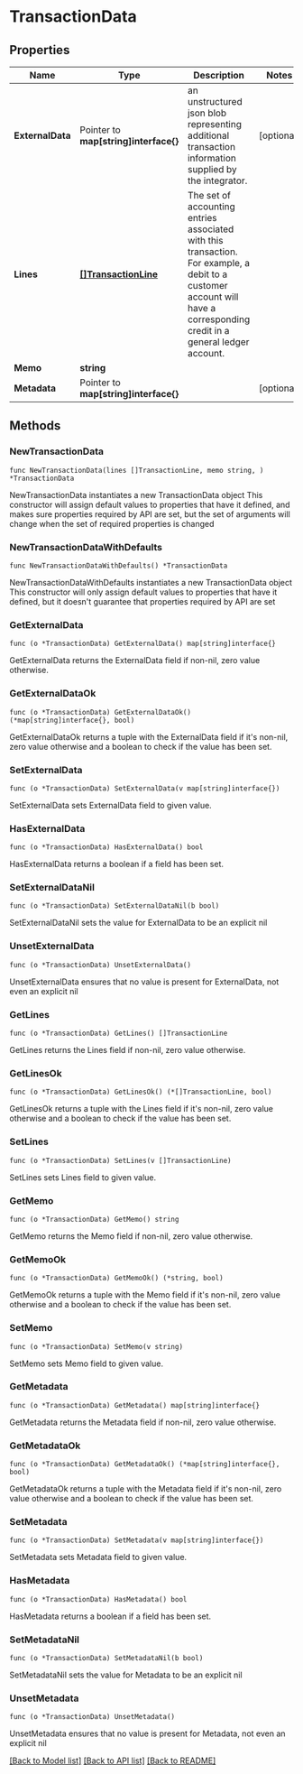 # TransactionData

## Properties

Name | Type | Description | Notes
------------ | ------------- | ------------- | -------------
**ExternalData** | Pointer to **map[string]interface{}** | an unstructured json blob representing additional transaction information supplied by the integrator. | [optional] 
**Lines** | [**[]TransactionLine**](TransactionLine.md) | The set of accounting entries associated with this transaction. For example, a debit to a customer account will have a corresponding credit in a general ledger account. | 
**Memo** | **string** |  | 
**Metadata** | Pointer to **map[string]interface{}** |  | [optional] 

## Methods

### NewTransactionData

`func NewTransactionData(lines []TransactionLine, memo string, ) *TransactionData`

NewTransactionData instantiates a new TransactionData object
This constructor will assign default values to properties that have it defined,
and makes sure properties required by API are set, but the set of arguments
will change when the set of required properties is changed

### NewTransactionDataWithDefaults

`func NewTransactionDataWithDefaults() *TransactionData`

NewTransactionDataWithDefaults instantiates a new TransactionData object
This constructor will only assign default values to properties that have it defined,
but it doesn't guarantee that properties required by API are set

### GetExternalData

`func (o *TransactionData) GetExternalData() map[string]interface{}`

GetExternalData returns the ExternalData field if non-nil, zero value otherwise.

### GetExternalDataOk

`func (o *TransactionData) GetExternalDataOk() (*map[string]interface{}, bool)`

GetExternalDataOk returns a tuple with the ExternalData field if it's non-nil, zero value otherwise
and a boolean to check if the value has been set.

### SetExternalData

`func (o *TransactionData) SetExternalData(v map[string]interface{})`

SetExternalData sets ExternalData field to given value.

### HasExternalData

`func (o *TransactionData) HasExternalData() bool`

HasExternalData returns a boolean if a field has been set.

### SetExternalDataNil

`func (o *TransactionData) SetExternalDataNil(b bool)`

 SetExternalDataNil sets the value for ExternalData to be an explicit nil

### UnsetExternalData
`func (o *TransactionData) UnsetExternalData()`

UnsetExternalData ensures that no value is present for ExternalData, not even an explicit nil
### GetLines

`func (o *TransactionData) GetLines() []TransactionLine`

GetLines returns the Lines field if non-nil, zero value otherwise.

### GetLinesOk

`func (o *TransactionData) GetLinesOk() (*[]TransactionLine, bool)`

GetLinesOk returns a tuple with the Lines field if it's non-nil, zero value otherwise
and a boolean to check if the value has been set.

### SetLines

`func (o *TransactionData) SetLines(v []TransactionLine)`

SetLines sets Lines field to given value.


### GetMemo

`func (o *TransactionData) GetMemo() string`

GetMemo returns the Memo field if non-nil, zero value otherwise.

### GetMemoOk

`func (o *TransactionData) GetMemoOk() (*string, bool)`

GetMemoOk returns a tuple with the Memo field if it's non-nil, zero value otherwise
and a boolean to check if the value has been set.

### SetMemo

`func (o *TransactionData) SetMemo(v string)`

SetMemo sets Memo field to given value.


### GetMetadata

`func (o *TransactionData) GetMetadata() map[string]interface{}`

GetMetadata returns the Metadata field if non-nil, zero value otherwise.

### GetMetadataOk

`func (o *TransactionData) GetMetadataOk() (*map[string]interface{}, bool)`

GetMetadataOk returns a tuple with the Metadata field if it's non-nil, zero value otherwise
and a boolean to check if the value has been set.

### SetMetadata

`func (o *TransactionData) SetMetadata(v map[string]interface{})`

SetMetadata sets Metadata field to given value.

### HasMetadata

`func (o *TransactionData) HasMetadata() bool`

HasMetadata returns a boolean if a field has been set.

### SetMetadataNil

`func (o *TransactionData) SetMetadataNil(b bool)`

 SetMetadataNil sets the value for Metadata to be an explicit nil

### UnsetMetadata
`func (o *TransactionData) UnsetMetadata()`

UnsetMetadata ensures that no value is present for Metadata, not even an explicit nil

[[Back to Model list]](../README.md#documentation-for-models) [[Back to API list]](../README.md#documentation-for-api-endpoints) [[Back to README]](../README.md)


